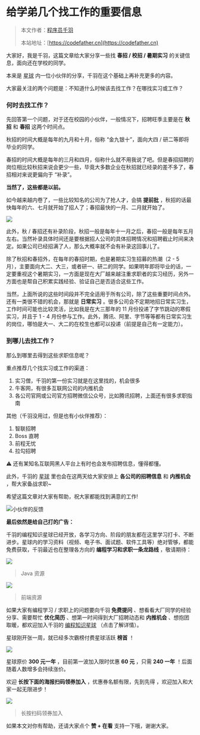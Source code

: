 # 给学弟几个找工作的重要信息

> 本文作者：[程序员千羽](https://yuyuanweb.feishu.cn/wiki/Abldw5WkjidySxkKxU2cQdAtnah)
>
> 本站地址：[https://codefather.cn](https://codefather.cn)

大家好，我是千羽，这篇文章给大家分享一些找 **春招 / 校招 / 暑期实习** 的关键信息，面向还在学校的同学。

本来是 [星球](https://mp.weixin.qq.com/s?__biz=MzI1NDczNTAwMA==&mid=2247505617&idx=1&sn=73c5e2b1ad9b22d93e8fd6153199ab22&scene=21#wechat_redirect) 内一位小伙伴的分享，千羽在这个基础上再补充更多的内容。

大家最关注的两个问题是：不知道什么时候该去找工作？在哪找实习或工作？

### 何时去找工作？

先回答第一个问题，对于还在校园的小伙伴，一般情况下，招聘旺季主要是在 **秋招** 和 **春招** 这两个时间点。

秋招的时间大概是每年的九月和十月，俗称 “金九银十”，面向大四 / 研二等即将毕业的同学。

春招的时间大概是每年的三月和四月，俗称什么就不用我说了吧。但是春招招聘的岗位相比较秋招来说会更少一些，毕竟大多数企业在秋招就已经录的差不多了，春招相对来说更偏向于 “补录”。

**当然了，这些都是以前。**

如今越来越内卷了，一些比较知名的公司为了抢人才，会搞 **提前批** ，秋招的话最快每年的六、七月就开始了招人了；春招最快的一月、二月就开始了。

![](https://pic.yupi.icu/5563/202311061356608.png)

此外，秋 / 春招还有补录阶段，秋招一般是每年十一月之后，春招一般是每年五月左右。当然补录具体时间还是要根据招人公司的具体招聘情况和招聘截止时间来决定。如果公司已经招满了人，那么大概率就不会有补录这回事儿了。

除了秋招和春招外，在每年的春招时期，也是暑期实习生招募的热潮（2 - 5 月），主要面向大二、大三，或者研一、研二的同学。如果明年即将毕业的话，一定要重视这个暑期实习，一方面是现在大厂越来越注重求职者的实习经历，另外一方面也是帮自己积累实践经验、验证自己是否适合这些工作。

当然，上面所说的这些时间段并不完全适用于所有公司，除了这些重要时间点外。还有一类很不错的机会，那就是 **日常实习** 。很多公司会不定期地招日常实习生，工作时间可能也比较灵活，比如我是在大三那年的 11 月份投递了字节跳动的寒假实习，并且于 1 - 4 月份参与工作。此外，腾讯、阿里、字节等等都有日常实习生的岗位，哪怕是大一、大二的在校生也都可以投递（前提是自己有一定能力）。

### 到哪儿去找工作？

那么到哪里去得到这些求职信息呢？

重点推荐几个找实习或工作的渠道：

1. 实习僧，千羽的第一份实习就是在这里找的，机会很多
2. 牛客网，有很多互联网公司的内推机会
3. 各公司官网或公司官方招聘微信公众号，比如腾讯招聘，上面还有很多求职指南

其他（千羽没用过，但是也有小伙伴推荐）：

1. 智联招聘
2. Boss 直聘
3. 前程无忧
4. 拉勾招聘

⚠️ 还有某知名互联网黑人平台上有时也会发布招聘信息，懂得都懂。

此外，千羽的 [星球](https://mp.weixin.qq.com/s?__biz=MzI1NDczNTAwMA==&mid=2247505617&idx=1&sn=73c5e2b1ad9b22d93e8fd6153199ab22&scene=21#wechat_redirect) 里也会在这两天给大家安排上 **各公司的招聘信息** 和 **内推机会** ，帮大家备战求职~

希望这篇文章对大家有帮助，祝大家都能找到满意的工作!

![](https://pic.yupi.icu/5563/202311061356481.png)小伙伴的反馈

**最后依然是给自己打的广告：**

千羽的编程知识星球已经开放，各学习方向、阶段的朋友都在这里学习打卡、不断进步。星球内的学习资料（视频、电子书、面试题、软件工具等）绝对管够，都能免费获取，千羽最近也在整理各方向的 **编程学习和求职一条龙路线** ，敬请期待：

![](https://pic.yupi.icu/5563/202311061356599.png)

> Java 资源

![](https://pic.yupi.icu/5563/202311061356761.png)

> 前端资源

如果大家有编程学习 / 求职上的问题要向千羽 **免费提问** 、想看看大厂同学的经验分享、需要帮忙 **优化简历** 、想第一时间得到大厂招聘动态和 **内推机会** 、想抱团取暖，都欢迎加入千羽的 [编程知识星球](https://mp.weixin.qq.com/s?__biz=MzI1NDczNTAwMA==&mid=2247505617&idx=1&sn=73c5e2b1ad9b22d93e8fd6153199ab22&scene=21#wechat_redirect) （点击了解详情）。

星球刚开张一周，就已经多次霸榜付费星球活跃 **榜首** ！

![](https://pic.yupi.icu/5563/202311061356846.png)

星球原价 **300 元一年** ，目前第一波加入限时优惠 **60 元** ，只需 **240 一年** ！后面随着人数增多会持续涨价。

欢迎 **长按下面的海报扫码领券加入** ，优惠券名额有限，先到先得 ，欢迎加入和大家一起无限进步！

![](https://pic.yupi.icu/5563/202311061356569.png)

> 长按扫码领券加入

如果本文对你有帮助，还请大家点个 **赞 + 在看** 支持一下哦，谢谢大家。